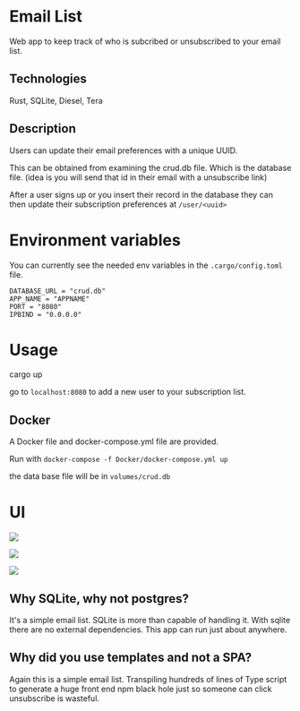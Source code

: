 # Email List

Web app to keep track of who is subcribed or unsubscribed to your email list.

## Technologies

Rust, SQLite, Diesel, Tera

## Description

Users can update their email preferences with a unique UUID.

This can be obtained from examining the crud.db file. Which is the database file. (idea is you will send that id in their email with a unsubscribe link)

After a user signs up or you insert their record in the database they can then update their subscription preferences at `/user/<uuid>`



# Environment variables

You can currently see the needed env variables in the `.cargo/config.toml` file.

```
DATABASE_URL = "crud.db"
APP_NAME = "APPNAME"
PORT = "8080"
IPBIND = "0.0.0.0"
```

# Usage

cargo up

go to `localhost:8080` to add a new user to your subscription list.

## Docker

A Docker file and docker-compose.yml file are provided.

Run with `docker-compose -f Docker/docker-compose.yml up`

the data base file will be in `volumes/crud.db`


# UI

![](https://files.catbox.moe/qadshn.png)

![](https://files.catbox.moe/el7b6n.png)

![](https://files.catbox.moe/6uknim.png)

## Why SQLite, why not postgres?

It's a simple email list. SQLite is more than capable of handling it. With sqlite there are no external dependencies. This app can run just about anywhere. 

## Why did you use templates and not a SPA?

Again this is a simple email list. Transpiling hundreds of lines of Type script to generate a huge front end npm black hole just so someone can click unsubscribe is wasteful. 

